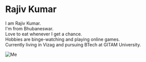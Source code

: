 # Rajiv Kumar  

I am Rajiv Kumar.  
I'm from Bhubaneswar.  
Love to eat whenever I get a chance.  
Hobbies are binge-watching and playing online games.  
Currently living in Vizag and pursuing BTech at GITAM University.  

![Me](me.jpg)